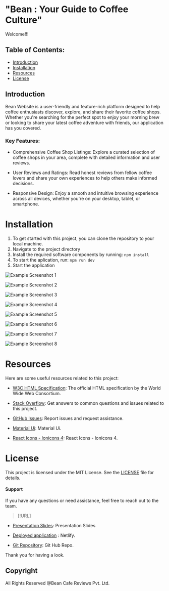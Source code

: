 # "Bean : Your Guide to Coffee Culture"

  Welcome!!!

## Table of Contents:
* [Introduction](#introduction)
* [Installation](#installation)
* [Resources](#resources)
* [License](#license)


## Introduction

 Bean Website is a user-friendly and feature-rich platform designed to help coffee enthusiasts discover, explore, and share their favorite coffee shops. Whether you're searching for the perfect spot to enjoy your morning brew or looking to share your latest coffee adventure with friends, our application has you covered.


 ### Key Features:

- Comprehensive Coffee Shop Listings: Explore a curated selection of coffee shops in your area, complete with detailed information and user reviews.

- User Reviews and Ratings: Read honest reviews from fellow coffee lovers and share your own experiences to help others make informed decisions.

- Responsive Design: Enjoy a smooth and intuitive browsing experience across all devices, whether you're on your desktop, tablet, or smartphone.

# Installation

1. To get started with this project, you can clone the repository to your local machine.
2. Navigate to the project directory
3. Install the required software components by running:
   `npm install`
4. To start the aplication, run:
    `npm run dev`
6. Start the application

![Example Screenshot 1](./src/assets/Images/Repo%20pic.png)

![Example Screenshot 2](./src/assets/Images/Project%20directory.png)

![Example Screenshot 3](./src/assets/Images/installation.png)

![Example Screenshot 4](./src/assets/Images/Website%20pic.png)

![Example Screenshot 5](./src/assets/Images/card-ss.png)

![Example Screenshot 6](./src/assets/Images/map-sidebar-ss.png)

![Example Screenshot 7](./src/assets/Images/add-review-ss.png)

![Example Screenshot 8](./src/assets/Images/cards-navbar-ss.png)



# Resources 

Here are some useful resources related to this project:

- [W3C HTML Specification](https://www.w3.org/TR/html52/): The official HTML specification by the World Wide Web Consortium.

- [Stack Overflow](https://stackoverflow.com): Get answers to common questions and issues related to this project.

- [GitHub Issues](https://support.github.com/features/issues): Report issues and request assistance.

- [Material Ui](https://mui.com/material-ui/): Material Ui.

- [React Icons - Ionicons 4](https://www.npmjs.com/package/react-icons): React Icons - Ionicons 4.



# License

This project is licensed under the MIT License. See the [LICENSE](LICENSE) file for details.


#### Support 

If you have any questions or need assistance, feel free to reach out to the team.


> [!URL]

- [Presentation Slides](https://docs.google.com/presentation/d/14HtHcj6-XKVFYAiSvI1SVCje2aD3ezeeuaq3iXYG9iM/edit?usp=sharing): Presentation Slides

- [Deployed application](https://iridescent-travesseiro-830f06.netlify.app/) : Netlify.

- [Git Repository](https://github.com/Gloal/bean): Git Hub Repo.


Thank you for having a look.

## Copyright

All Rights Reserved @Bean Cafe Reviews Pvt. Ltd.
